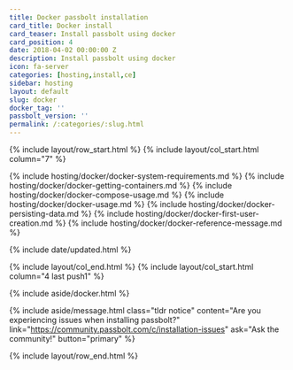 ```yaml
---
title: Docker passbolt installation
card_title: Docker install
card_teaser: Install passbolt using docker
card_position: 4
date: 2018-04-02 00:00:00 Z
description: Install passbolt using docker
icon: fa-server
categories: [hosting,install,ce]
sidebar: hosting
layout: default
slug: docker
docker_tag: ''
passbolt_version: ''
permalink: /:categories/:slug.html
---
```


{% include layout/row_start.html %}
{% include layout/col_start.html column="7" %}

{% include hosting/docker/docker-system-requirements.md %}
{% include hosting/docker/docker-getting-containers.md %}
{% include hosting/docker/docker-compose-usage.md %}
{% include hosting/docker/docker-usage.md %}
{% include hosting/docker/docker-persisting-data.md %}
{% include hosting/docker/docker-first-user-creation.md %}
{% include hosting/docker/docker-reference-message.md %}


{% include date/updated.html %}

{% include layout/col_end.html %}
{% include layout/col_start.html column="4 last push1" %}

{% include aside/docker.html %}

{% include aside/message.html
    class="tldr notice"
    content="Are you experiencing issues when installing passbolt?"
    link="https://community.passbolt.com/c/installation-issues"
    ask="Ask the community!"
    button="primary"
%}

{% include layout/row_end.html %}
